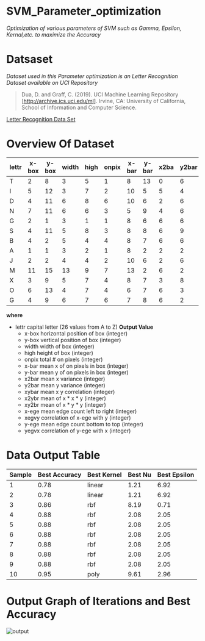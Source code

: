 # SVM_Parameter_optimization
_Optimization of various parameters of SVM such as Gamma, Epsilon, Kernal,etc. to maximize the Accuracy_
# Datsaset
_Dataset used in this Parameter optimization is an Letter Recognition Dataset available on UCI Repository_
>Dua, D. and Graff, C. (2019). UCI Machine Learning Repository [http://archive.ics.uci.edu/ml]. Irvine, CA: University of California, School of Information and Computer Science.
  
  [Letter Recognition Data Set](https://archive.ics.uci.edu/ml/datasets/Letter+Recognition)
  # Overview Of Dataset
  |lettr|x-box|y-box|width|high|onpix|x-bar|y-bar|x2ba|y2bar|xybar|x2ybr|xy2br|x-ege|xegvy|y-ege|yegvx|
|-----|-----|-----|-----|----|-----|-----|-----|----|-----|-----|-----|-----|-----|-----|-----|-----|
|T    |2    |8    |3    |5   |1    |8    |13   |0   |6    |6    |10   |8    |0    |8    |0    |8    |
|I    |5    |12   |3    |7   |2    |10   |5    |5   |4    |13   |3    |9    |2    |8    |4    |10   |
|D    |4    |11   |6    |8   |6    |10   |6    |2   |6    |10   |3    |7    |3    |7    |3    |9    |
|N    |7    |11   |6    |6   |3    |5    |9    |4   |6    |4    |4    |10   |6    |10   |2    |8    |
|G    |2    |1    |3    |1   |1    |8    |6    |6   |6    |6    |5    |9    |1    |7    |5    |10   |
|S    |4    |11   |5    |8   |3    |8    |8    |6   |9    |5    |6    |6    |0    |8    |9    |7    |
|B    |4    |2    |5    |4   |4    |8    |7    |6   |6    |7    |6    |6    |2    |8    |7    |10   |
|A    |1    |1    |3    |2   |1    |8    |2    |2   |2    |8    |2    |8    |1    |6    |2    |7    |
|J    |2    |2    |4    |4   |2    |10   |6    |2   |6    |12   |4    |8    |1    |6    |1    |7    |
|M    |11   |15   |13   |9   |7    |13   |2    |6   |2    |12   |1    |9    |8    |1    |1    |8    |
|X    |3    |9    |5    |7   |4    |8    |7    |3   |8    |5    |6    |8    |2    |8    |6    |7    |
|O    |6    |13   |4    |7   |4    |6    |7    |6   |3    |10   |7    |9    |5    |9    |5    |8    |
|G    |4    |9    |6    |7   |6    |7    |8    |6   |2    |6    |5    |11   |4    |8    |7    |8    |
  
  **where**
  -  lettr	capital letter	(26 values from A to Z) **Output Value**
	 -  x-box	horizontal position of box	(integer)
	 -  y-box	vertical position of box	(integer)
	 -  width	width of box			(integer)
	 -  high 	height of box			(integer)
	 -  onpix	total # on pixels		(integer)
	 -  x-bar	mean x of on pixels in box	(integer)
	 -  y-bar	mean y of on pixels in box	(integer)
	 -  x2bar	mean x variance			(integer)
	 -  y2bar	mean y variance			(integer)
	 -  xybar	mean x y correlation		(integer)
	 -  x2ybr	mean of x * x * y		(integer)
	 -   xy2br	mean of x * y * y		(integer)
	 - x-ege	mean edge count left to right	(integer)
	 - xegvy	correlation of x-ege with y	(integer)
	 - y-ege	mean edge count bottom to top	(integer)
	 - 	yegvx	correlation of y-ege with x	(integer)
  
  # Data Output Table
|Sample|Best Accuracy     |Best Kernel|Best Nu|Best Epsilon|
|------|------------------|-----------|-------|------------|
|1     | 0.78             |linear     |1.21   |6.92        |
|2     | 0.78             | linear    | 1.21  | 6.92       |
|3     | 0.86             | rbf       | 8.19  | 0.71       |
|4     | 0.88             | rbf       | 2.08  | 2.05       |
|5     | 0.88             | rbf       | 2.08  | 2.05       |
|6     | 0.88             | rbf       | 2.08  | 2.05       |
|7     | 0.88             | rbf       | 2.08  | 2.05       |
|8     | 0.88             | rbf       | 2.08  | 2.05       |
|9     | 0.88             | rbf       | 2.08  | 2.05       |
|10    |0.95              | poly      | 9.61  | 2.96       |
  
  # Output Graph of Iterations and Best Accuracy
 ![output](https://user-images.githubusercontent.com/108614474/233383929-284cf141-e560-4a42-a8f3-0db92194845f.png)

